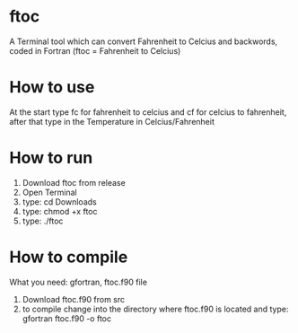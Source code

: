 # ftoc
A Terminal tool which can convert Fahrenheit to Celcius and backwords, coded in Fortran (ftoc = Fahrenheit to Celcius)

# How to use
At the start type fc for fahrenheit to celcius and cf for celcius to fahrenheit, after that type in the Temperature in Celcius/Fahrenheit

# How to run

1. Download ftoc from release
2. Open Terminal
3. type: cd Downloads
4. type: chmod +x ftoc
5. type: ./ftoc

# How to compile
What you need: gfortran, ftoc.f90 file
1. Download ftoc.f90 from src
2. to compile change into the directory where ftoc.f90 is located and type: gfortran ftoc.f90 -o ftoc
